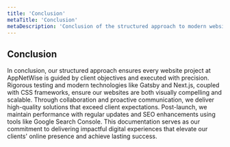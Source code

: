 ```yaml
---
title: 'Conclusion'
metaTitle: 'Conclusion'
metaDescription: 'Conclusion of the structured approach to modern website development.'
---
```


## Conclusion

In conclusion, our structured approach ensures every website project at AppNetWise is guided by client objectives and executed with precision. Rigorous testing and modern technologies like Gatsby and Next.js, coupled with CSS frameworks, ensure our websites are both visually compelling and scalable.
Through collaboration and proactive communication, we deliver high-quality solutions that exceed client expectations. Post-launch, we maintain performance with regular updates and SEO enhancements using tools like Google Search Console.
This documentation serves as our commitment to delivering impactful digital experiences that elevate our clients' online presence and achieve lasting success.
